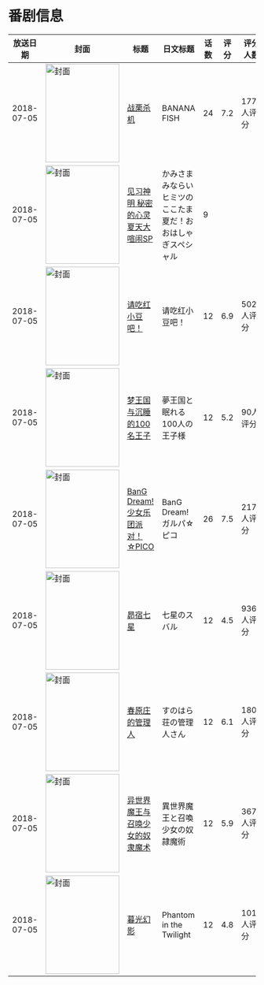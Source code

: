 # 番剧信息

|放送日期|封面|标题|日文标题|话数|评分|评分人数|
|---|---|---|---|---|---|---|
|2018-07-05|<img src="https://lain.bgm.tv/pic/cover/c/8b/7f/228350_d9VaU.jpg" alt="封面" style="width:150px;height:200px;object-fit:cover;">|[战栗杀机](https://bangumi.tv/subject/228350)|BANANA FISH|24|7.2|1773人评分|
|2018-07-05|<img src="https://lain.bgm.tv/pic/cover/c/4f/9b/250558_MBUI1.jpg" alt="封面" style="width:150px;height:200px;object-fit:cover;">|[见习神明 秘密的心灵 夏天大喧闹SP](https://bangumi.tv/subject/250558)|かみさまみならい ヒミツのここたま 夏だ！おおはしゃぎスペシャル|9|||
|2018-07-05|<img src="https://lain.bgm.tv/pic/cover/c/59/dc/253693_Z5hSk.jpg" alt="封面" style="width:150px;height:200px;object-fit:cover;">|[请吃红小豆吧！](https://bangumi.tv/subject/253693)|请吃红小豆吧！|12|6.9|502人评分|
|2018-07-05|<img src="https://lain.bgm.tv/pic/cover/c/c3/27/191323_hLsyp.jpg" alt="封面" style="width:150px;height:200px;object-fit:cover;">|[梦王国与沉睡的100名王子](https://bangumi.tv/subject/191323)|夢王国と眠れる100人の王子様|12|5.2|90人评分|
|2018-07-05|<img src="https://lain.bgm.tv/pic/cover/c/08/fd/246431_2Ya25.jpg" alt="封面" style="width:150px;height:200px;object-fit:cover;">|[BanG Dream! 少女乐团派对！☆PICO](https://bangumi.tv/subject/246431)|BanG Dream! ガルパ☆ピコ|26|7.5|2177人评分|
|2018-07-05|<img src="https://lain.bgm.tv/pic/cover/c/42/ad/225843_u3LRB.jpg" alt="封面" style="width:150px;height:200px;object-fit:cover;">|[昴宿七星](https://bangumi.tv/subject/225843)|七星のスバル|12|4.5|936人评分|
|2018-07-05|<img src="https://lain.bgm.tv/pic/cover/c/91/41/230110_5tFWD.jpg" alt="封面" style="width:150px;height:200px;object-fit:cover;">|[春原庄的管理人](https://bangumi.tv/subject/230110)|すのはら荘の管理人さん|12|6.1|1800人评分|
|2018-07-05|<img src="https://lain.bgm.tv/pic/cover/c/53/20/236224_OcW1t.jpg" alt="封面" style="width:150px;height:200px;object-fit:cover;">|[异世界魔王与召唤少女的奴隶魔术](https://bangumi.tv/subject/236224)|異世界魔王と召喚少女の奴隷魔術|12|5.9|3679人评分|
|2018-07-05|<img src="https://lain.bgm.tv/pic/cover/c/7f/ce/241264_6zkUK.jpg" alt="封面" style="width:150px;height:200px;object-fit:cover;">|[暮光幻影](https://bangumi.tv/subject/241264)|Phantom in the Twilight|12|4.8|101人评分|
